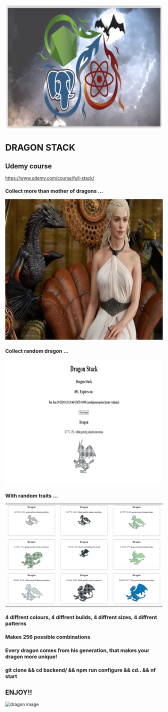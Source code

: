 <img alt="dragon image" src="./readmeImages/dragonstack1.png" width="900" height="400" >

# DRAGON STACK

## Udemy course

https://www.udemy.com/course/full-stack/

### Collect more than mother of dragons ...

<img alt="dragon image" src="./readmeImages/dragonstack2.jpg" width="800" height="450" >

### Collect random dragon ...

<img alt="dragon image" src="./readmeImages/dragonstack3.PNG" width="900" height="400" >

### With random traits ...

|                                                                  |                                                                  |                                                                  |
| :--------------------------------------------------------------: | :--------------------------------------------------------------: | :--------------------------------------------------------------: |
| <img  alt="dragon image" src="./readmeImages/dragonstack4.png">  | <img  alt="dragon image" src="./readmeImages/dragonstack5.png">  | <img  alt="dragon image" src="./readmeImages/dragonstack6.png">  |
| <img  alt="dragon image" src="./readmeImages/dragonstack7.png">  | <img  alt="dragon image" src="./readmeImages/dragonstack8.png">  | <img  alt="dragon image" src="./readmeImages/dragonstack9.png">  | <img  alt="dragon image" src="./readmeImages/dragonstack10.png"> |
| <img  alt="dragon image" src="./readmeImages/dragonstack11.png"> | <img  alt="dragon image" src="./readmeImages/dragonstack12.png"> | <img  alt="dragon image" src="./readmeImages/dragonstack13.png"> |

### 4 diffrent colours, 4 diffrent builds, 4 diffrent sizes, 4 diffrent patterns

### Makes 256 possible combinations

### Every dragon comes from his generation, that makes your dragon more unique!

### git clone && cd backend/ && npm run configure && cd.. && nf start

## ENJOY!!

<img  alt="dragon image" src="./readmeImages/dragonstack14.png">
